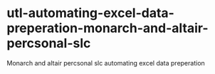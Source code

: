 # utl-automating-excel-data-preperation-monarch-and-altair-percsonal-slc
Monarch and altair percsonal slc automating excel data preperation
